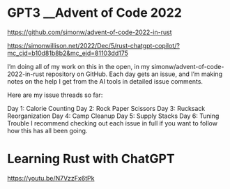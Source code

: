 # GPT3 \_\_Advent of Code 2022

https://github.com/simonw/advent-of-code-2022-in-rust

https://simonwillison.net/2022/Dec/5/rust-chatgpt-copilot/?mc_cid=b10d81b8b2&mc_eid=81103dd175

I’m doing all of my work on this in the open, in my simonw/advent-of-code-2022-in-rust repository on GitHub. Each day gets an issue, and I’m making notes on the help I get from the AI tools in detailed issue comments.

Here are my issue threads so far:

Day 1: Calorie Counting
Day 2: Rock Paper Scissors
Day 3: Rucksack Reorganization
Day 4: Camp Cleanup
Day 5: Supply Stacks
Day 6: Tuning Trouble
I recommend checking out each issue in full if you want to follow how this has all been going.

# Learning Rust with ChatGPT

https://youtu.be/N7VzzFx6tPk
